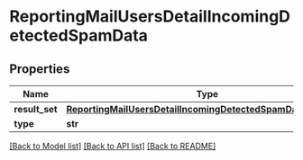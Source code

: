 # ReportingMailUsersDetailIncomingDetectedSpamData

## Properties
Name | Type | Description | Notes
------------ | ------------- | ------------- | -------------
**result_set** | [**ReportingMailUsersDetailIncomingDetectedSpamDataResultSet**](ReportingMailUsersDetailIncomingDetectedSpamDataResultSet.md) |  | [optional] 
**type** | **str** |  | [optional] 

[[Back to Model list]](../README.md#documentation-for-models) [[Back to API list]](../README.md#documentation-for-api-endpoints) [[Back to README]](../README.md)

